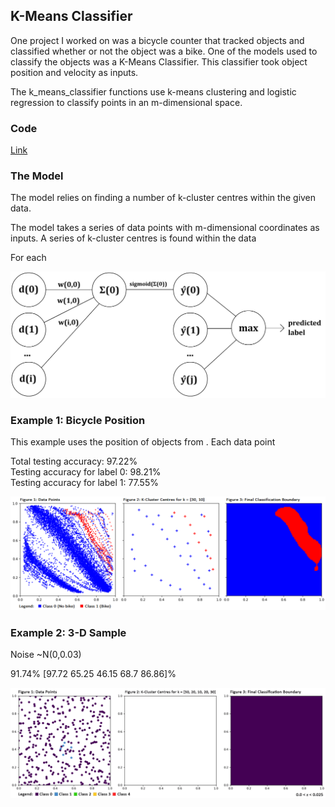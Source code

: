 ## K-Means Classifier

One project I worked on was a bicycle counter that tracked objects and classified whether or not the object was a bike. One of the models used to classify the objects was a K-Means Classifier. This classifier took object position and velocity as inputs.






The k_means_classifier functions use k-means clustering and logistic
regression to classify points in an m-dimensional space. 

### Code

[Link](https://github.com/cory-sulpizi/cory-sulpizi.github.io/blob/master/k_means_classifier.py)

### The Model

The model relies on finding a number of k-cluster centres within the given data. 

The model takes a series of data points with m-dimensional coordinates as inputs. A series of k-cluster centres is found within the data

For each 


<img src="images/k_means_model.png?raw=true"/>

### Example 1: Bicycle Position

This example uses the position of objects from . Each data point 

Total testing accuracy: 97.22% <br>
Testing accuracy for label 0: 98.21% <br>
Testing accuracy for label 1: 77.55% <br>

<img src="images/k_means_example_1.png?raw=true"/>

### Example 2: 3-D Sample

Noise ~N(0,0.03)

91.74%
[97.72 65.25 46.15 68.7  86.86]%

<img src="images/k_means_example_2.gif?raw=true"/>
